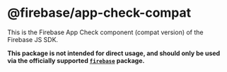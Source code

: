 # @firebase/app-check-compat

This is the Firebase App Check component (compat version) of the Firebase JS SDK.

**This package is not intended for direct usage, and should only be used via the officially
supported [`firebase`](https://www.npmjs.com/package/firebase) package.**

